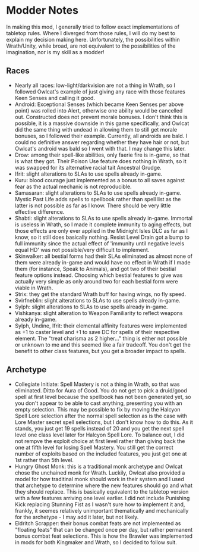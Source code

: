 # Modder Notes
In making this mod, I generally tried to follow exact implementations of tabletop rules. Where I diverged from those rules, I will do my best to explain my decision making here. Unfortunately, the possibilities within Wrath/Unity, while broad, are not equivalent to the possibilities of the imagination, nor is my skill as a modder!

## Races
- Nearly all races: low-light/darkvision are not a thing in Wrath, so I followed Owlcat's example of just giving any race with those features Keen Senses and calling it good.
- Android: Exceptional Senses (which became Keen Senses per above point) was rolled into Alert, otherwise one ability would be cancelled out. Constructed does not prevent morale bonuses. I don't think this is possible, it is a massive downside in this game specifically, and Owlcat did the same thing with undead in allowing them to still get morale bonuses, so I followed their example. Currently, all androids are bald. I could no definitive answer regarding whether they have hair or not, but Owlcat's android was bald so I went with that. I may change this later.
- Drow: among their spell-like abilities, only faerie fire is in-game, so that is what they got. Their Poison Use feature does nothing in Wrath, so it was swapped for its alternative racial tait Ancestral Grudge.
- Ifrit: slight alterations to SLAs to use spells already in-game.
- Kuru: blood courage just implemented as a bonus to all saves against fear as the actual mechanic is not reproducible.
- Samasaran: slight alterations to SLAs to use spells already in-game. Mystic Past Life adds spells to spellbook rather than spell list as the latter is not possible as far as I know. There should be very little effective difference.
- Shabti: slight alterations to SLAs to use spells already in-game. Immortal is useless in Wrath, so I made it complete immunity to aging effects, but those effects are only ever applied in the Midnight Isles DLC as far as I know, so it still does basically nothing. Resist Level Drain got a bump to full immunity since the actual effect of 'immunity until negative levels equal HD' was not possible/very difficult to implement.
- Skinwalker: all bestial forms had their SLAs eliminated as almost none of them were already in-game and would have no effect in Wrath if I made them (for instance, Speak to Animals), and got two of their bestial feature options instead. Choosing which bestial features to give was actually very simple as only around two for each bestial form were viable in Wrath.
- Strix: they get the standard Wrath buff for having wings, no fly speed.
- Svirfneblin: slight alterations to SLAs to use spells already in-game.
- Sylph: slight alterations to SLAs to use spells already in-game.
- Vishkanya: slight alteration to Weapon Familiarity to reflect weapons already in-game.
- Sylph, Undine, Ifrit: their elemental affinity features were implemented as +1 to caster level and +1 to save DC for spells of their respective element. The "treat charisma as 2 higher..." thing is either not possible or unknown to me and this seemed like a fair tradeoff. You don't get the benefit to other class features, but you get a broader impact to spells.

## Archetype
- Collegiate Initiate: Spell Mastery is not a thing in Wrath, so that was eliminated. Ditto for Aura of Good. You do not get to pick a druid/good spell at first level because the spellbook has not been generated yet, so you don't appear to be able to cast anything, presenting you with an empty selection. This may be possible to fix by moving the Halcyon Spell Lore selection after the normal spell selection as is the case with Lore Master secret spell selections, but I don't know how to do this. As it stands, you just get 19 spells instead of 20 and you get the next spell level one class level later for Halcyon Spell Lore. To balance out, I did not rempve the exploit choice at first level rather than giving back the one at fifth level for losing Spell Mastery. You still get the correct number of exploits based on the included features, you just get one at 1st rather than 5th level.
- Hungry Ghost Monk: this is a traditional monk archetype and Owlcat chose the unchained monk for Wrath. Luckily, Owlcat also provided a model for how traditinal monk should work in their system and I used that archetype to determine where the new features should go and what they should replace. This is basically equivalent to the tabletop version with a few features arriving one level earlier. I did not include Punishing Kick replacing Stunning Fist as I wasn't sure how to implement it and, frankly, it seemes relatively unimportant thematically and mechanically for the archetype - I may add it later, but not likely.
- Eldritch Scrapper: their bonus combat feats are not implemented as "floating feats" that can be changed once per day, but rather permanent bonus combat feat selections. This is how the Brawler was implemented in mods for both Kingmaker and Wrath, so I decided to follow suit.

